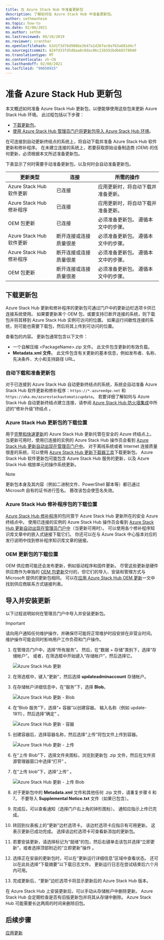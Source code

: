 ```yaml
---
title: 在 Azure Stack Hub 中准备更新包
description: 了解如何在 Azure Stack Hub 中准备更新包。
author: sethmanheim
ms.topic: how-to
ms.date: 02/08/2021
ms.author: sethm
ms.lastreviewed: 09/10/2019
ms.reviewer: sranthar
ms.openlocfilehash: b3d1f3d76d988be3647a1d26fec0a763a681d4cf
ms.sourcegitcommit: 824fd33fd5d6aa0c0dac06c21b592bdb60378940
ms.translationtype: MT
ms.contentlocale: zh-CN
ms.lasthandoff: 02/08/2021
ms.locfileid: "99850915"
---
```

# <a name="prepare-an-azure-stack-hub-update-package"></a>准备 Azure Stack Hub 更新包

本文概述如何准备 Azure Stack Hub 更新包，以便能够使用这些包来更新 Azure Stack Hub 环境。 此过程包括以下步骤：

- [下载更新包](#download-the-update-package)。
- [使用 Azure Stack Hub 管理员门户将更新包导入 Azure Stack Hub 环境](#import-and-install-updates)。

在可连接到自动更新终结点的系统上，将自动下载并准备 Azure Stack Hub 软件更新和修补程序。 在未建立连接的系统上，若要获取原始设备制造商 (OEM) 的任何更新，必须根据本文所述准备更新包。  

下表显示了何时需要手动准备更新包，以及何时会自动准备更新包。

| 更新类型 | 连接 | 所需的操作 |
| --- | --- | --- |
| Azure Stack Hub 软件更新 | 已连接 | 应用更新时，将自动下载并准备更新。 |
| Azure Stack Hub 修补程序 | 已连接 | 应用更新时，将自动下载并准备更新。 |
| OEM 包更新 | 已连接 | 必须准备更新包。 遵循本文中的步骤。 |
| Azure Stack Hub 软件更新 | 断开连接或连接质量很差 | 必须准备更新包。 遵循本文中的步骤。 |
| Azure Stack Hub 修补程序 | 断开连接或连接质量很差 | 必须准备更新包。 遵循本文中的步骤。 |
| OEM 包更新 | 断开连接或连接质量很差 | 必须准备更新包。 遵循本文中的步骤。 |

## <a name="download-the-update-package"></a>下载更新包

Azure Stack Hub 更新和修补程序的更新包可通过门户中的更新边栏选项卡供已连接系统使用。 如果要更新某个 OEM 包，或要支持已断开连接的系统，则下载包并将其移到 Azure Stack Hub 实例可访问的位置。 如果运行间歇性连接的系统，则可能也需要下载包，然后将其上传到可访问的位置。

查看包的内容。 更新包通常包含以下文件：

- 一个自解压缩 \<PackageName>.zip 文件。 此文件包含更新的有效负载。
- **Metadata.xml 文件**。 此文件包含有关更新的基本信息，例如发布者、名称、先决条件、大小和支持路径 URL。

### <a name="automatic-download-and-preparation-for-update-packages"></a>自动下载和准备更新包

对于已连接到 Azure Stack Hub 自动更新终结点的系统，系统会自动准备 Azure Stack Hub 软件更新和修补程序：`https://*.azureedge.net` 和 `https://aka.ms/azurestackautomaticupdate`。 若要详细了解如何与 Azure Stack Hub 自动更新终结点建立连接，请参阅 [Azure Stack Hub 防火墙集成](./azure-stack-integrate-endpoints.md#ports-and-urls-outbound)中所述的“修补升级”终结点 。

### <a name="where-to-download-azure-stack-hub-update-packages"></a>Azure Stack Hub 更新包的下载位置

用于[完整和快速更新](./azure-stack-updates.md#update-package-types)的 Azure Stack Hub 更新托管在安全的 Azure 终结点上。 当更新可用时，使用已连接的实例的 Azure Stack Hub 操作员会看到 [Azure Stack Hub 更新自动出现在管理员门户中](#automatic-download-and-preparation-for-update-packages)。 对于离线系统或者 Internet 连接质量很差的系统，可以使用 [Azure Stack Hub 更新下载器工具](https://aka.ms/azurestackupdatedownload)下载更新包。 Azure Stack Hub 软件更新包可能包含 Azure Stack Hub 服务的更新，以及 Azure Stack Hub 缩放单元的操作系统更新。

>[!NOTE]
>更新包本身及其内容（例如二进制文件、PowerShell 脚本等）都已通过 Microsoft 自有的证书进行签名。 篡改该包会使签名失效。

### <a name="where-to-download-azure-stack-hub-hotfix-packages"></a>Azure Stack Hub 修补程序包的下载位置

[Azure Stack Hub 修补程序](./azure-stack-updates.md#update-package-types)的包托管于 Azure Stack Hub 更新所在的安全 Azure 终结点中。 使用已连接的实例的 Azure Stack Hub 操作员会看到 [Azure Stack Hub 更新自动出现在管理员门户中](#automatic-download-and-preparation-for-update-packages)（当更新可用时）。 可以使用各个修补程序知识库文章中的嵌入式链接下载它们。 你还可以在与 Azure Stack 中心版本对应的发行说明中找到修补程序知识库文章的链接。

### <a name="where-to-download-oem-update-packages"></a>OEM 更新包的下载位置

OEM 供应商可能还会发布更新，例如驱动程序和固件更新。 尽管这些更新是硬件供应商作为单独的 [OEM 包更新](./azure-stack-updates.md#update-package-types)交付的，但它们的导入、安装和管理方式与 Microsoft 提供的更新包相同。 可以在[应用 Azure Stack Hub OEM 更新](./azure-stack-update-oem.md#oem-contact-information)一文中找到供应商联系方式链接列表。

## <a name="import-and-install-updates"></a>导入并安装更新

以下过程说明如何在管理员门户中导入并安装更新包。

> [!IMPORTANT]  
> 请向用户通知任何维护操作，并确保尽可能将正常维护时段安排在非营业时间。 维护操作可能会同时影响用户工作负荷和门户操作。

1. 在管理员门户中，选择“所有服务”。 然后，在“数据 + 存储”类别下，选择“存储帐户”。 或者，在筛选框中开始键入“存储帐户”，然后选择它。

    ![Azure Stack Hub 更新](./media/azure-stack-update-prepare-package/image1.png)

2. 在筛选框中，键入“更新”，然后选择 **updateadminaccount** 存储帐户。

3. 在存储帐户详细信息中，在“服务”下，选择 **Blob**。

    ![Azure Stack Hub 更新 - Blob](./media/azure-stack-update-prepare-package/image2.png)

4. 在“Blob 服务”下，选择“+ 容器”以创建容器。  输入名称（例如 update-1811），然后选择“确定” 。

    ![Azure Stack Hub 更新 - 容器](./media/azure-stack-update-prepare-package/image3.png)

5. 创建容器后，选择容器名称，然后选择“上传”将包文件上传到容器。

    ![Azure Stack Hub 更新 - 上传](./media/azure-stack-update-prepare-package/image4.png)

6. 在“上传 Blob”下，选择文件夹图标，浏览到更新包 .zip 文件，然后在文件资源管理器窗口中选择“打开” 。

7. 在“上传 blob”下，选择“上传” 。

    ![Azure Stack Hub 更新 - 上传 Blob](./media/azure-stack-update-prepare-package/image5.png)

8. 对于更新包中的 **Metadata.xml** 文件和其他任何 .zip 文件，请重复步骤 6 和 7。 不要导入 **Supplemental Notice.txt** 文件（如果已包含）。

9. 完成后，可以查看通知（选择门户右上角的钟形图标）。 通知应指示上传已完成。

10. 转回到仪表板上的“更新”边栏选项卡。 该边栏选项卡应指示有可用更新。 这表示更新已成功完成。 选择该边栏选项卡可查看新添加的更新包。

11. 若要安装更新，请选择标记为“就绪”的包，然后右键单击该包并选择“立即更新”，或者选择顶部附近的“立即更新”操作  。

12. 选择正在安装的更新包时，可以在“更新运行详细信息”区域中查看状态。 还可以在此处选择“下载摘要”以下载日志文件。 更新运行日志在尝试结束后六个月内可用。

13. 完成更新后，“更新”边栏选项卡将显示更新后的 Azure Stack Hub 版本。

在 Azure Stack Hub 上安装更新后，可以手动从存储帐户中删除更新。 Azure Stack Hub 会定期检查是否有旧版更新包并将其从存储中删除。 Azure Stack Hub 可能需要长达两周的时间来删除旧包。

## <a name="next-steps"></a>后续步骤

[应用更新](azure-stack-apply-updates.md)
